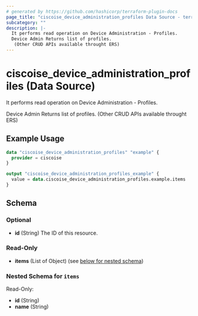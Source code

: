 ```yaml
---
# generated by https://github.com/hashicorp/terraform-plugin-docs
page_title: "ciscoise_device_administration_profiles Data Source - terraform-provider-ciscoise"
subcategory: ""
description: |-
  It performs read operation on Device Administration - Profiles.
  Device Admin Returns list of profiles.
   (Other CRUD APIs available throught ERS)
---
```


# ciscoise_device_administration_profiles (Data Source)

It performs read operation on Device Administration - Profiles.

Device Admin Returns list of profiles.
 (Other CRUD APIs available throught ERS)

## Example Usage

```terraform
data "ciscoise_device_administration_profiles" "example" {
  provider = ciscoise
}

output "ciscoise_device_administration_profiles_example" {
  value = data.ciscoise_device_administration_profiles.example.items
}
```

<!-- schema generated by tfplugindocs -->
## Schema

### Optional

- **id** (String) The ID of this resource.

### Read-Only

- **items** (List of Object) (see [below for nested schema](#nestedatt--items))

<a id="nestedatt--items"></a>
### Nested Schema for `items`

Read-Only:

- **id** (String)
- **name** (String)


